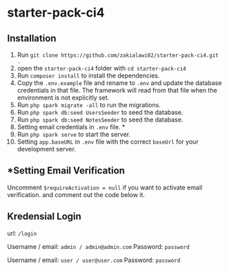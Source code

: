 # starter-pack-ci4

## Installation

1. Run `git clone https://github.com/zakialawi02/starter-pack-ci4.git .`
2. open the `starter-pack-ci4` folder with `cd starter-pack-ci4`
3. Run `composer install` to install the dependencies.
4. Copy the `.env.example` file and rename to `.env` and update the database credentials in that file. The framework will read from that file when the environment is not explicitly set.
5. Run `php spark migrate -all` to run the migrations.
6. Run `php spark db:seed UsersSeeder` to seed the database.
7. Run `php spark db:seed NotesSeeder` to seed the database.
8. Setting email credentials in `.env` file. \*
9. Run `php spark serve` to start the server.
10. Setting `app.baseURL` in `.env` file with the correct `baseUrl` for your development server.

## \*Setting Email Verification

Uncomment `$requireActivation = null` if you want to activate email verification. and comment out the code below it.

## Kredensial Login

url: `/login`

Username / email: `admin / admin@admin.com`
Password: `password`

Username / email: `user / user@user.com`
Password: `password`
